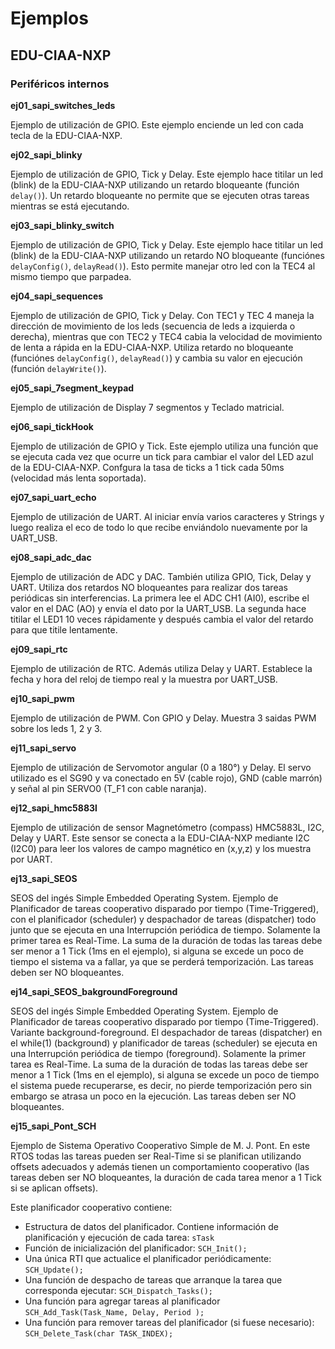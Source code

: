 # Ejemplos

## EDU-CIAA-NXP

### Periféricos internos

**ej01_sapi_switches_leds**

Ejemplo de utilización de GPIO. Este ejemplo enciende un led con cada tecla
de la EDU-CIAA-NXP.

**ej02_sapi_blinky**

Ejemplo de utilización de GPIO, Tick y Delay. Este ejemplo hace titilar un
led (blink) de la EDU-CIAA-NXP utilizando un retardo bloqueante (función ``delay()``). Un retardo bloqueante no permite que se ejecuten otras tareas
mientras se está ejecutando.

**ej03_sapi_blinky_switch**

Ejemplo de utilización de GPIO, Tick y Delay. Este ejemplo hace titilar un
led (blink) de la EDU-CIAA-NXP utilizando un retardo NO bloqueante (funciónes
``delayConfig()``, ``delayRead()``). Esto permite
manejar otro led con la TEC4 al mismo tiempo que parpadea.

**ej04_sapi_sequences**

Ejemplo de utilización de GPIO, Tick y Delay. Con TEC1 y TEC 4 maneja la
dirección de movimiento de los leds (secuencia de leds a izquierda o derecha),
mientras que con TEC2 y TEC4 cabia la velocidad de movimiento de lenta a rápida
en la EDU-CIAA-NXP. Utiliza retardo no bloqueante (funciónes ``delayConfig()``,
``delayRead()``) y cambia su valor en ejecución (función ``delayWrite()``).

**ej05_sapi_7segment_keypad**

Ejemplo de utilización de Display 7 segmentos y Teclado matricial.

**ej06_sapi_tickHook**

Ejemplo de utilización de GPIO y Tick. Este ejemplo utiliza una función
que se ejecuta cada vez que ocurre un tick para cambiar el valor del LED azul
de la EDU-CIAA-NXP. Confgura la tasa de ticks a 1 tick cada 50ms (velocidad más
lenta soportada).

**ej07_sapi_uart_echo**

Ejemplo de utilización de UART. Al iniciar envía varios caracteres y Strings y
luego realiza el eco de todo lo que recibe enviándolo nuevamente por la
UART_USB.

**ej08_sapi_adc_dac**

Ejemplo de utilización de ADC y DAC. También utiliza GPIO, Tick, Delay y
UART. Utiliza dos retardos NO bloqueantes para realizar dos tareas periódicas
sin interferencias. La primera lee el ADC CH1 (AI0), escribe el valor en el DAC
(AO) y envía el dato por la UART_USB. La segunda hace titilar el LED1 10 veces
rápidamente y después cambia el valor del retardo para que titile lentamente.

**ej09_sapi_rtc**

Ejemplo de utilización de RTC. Además utiliza Delay y UART. Establece la fecha
y hora del reloj de tiempo real y la muestra por UART_USB.

**ej10_sapi_pwm**

Ejemplo de utilización de PWM. Con GPIO y Delay. Muestra 3 saidas PWM sobre
los leds 1, 2 y 3.

**ej11_sapi_servo**

Ejemplo de utilización de Servomotor angular (0 a 180°) y Delay. El servo
utilizado es el SG90 y va conectado en 5V (cable rojo), GND (cable marrón) y
señal al pin SERVO0 (T_F1 con cable naranja).

**ej12_sapi_hmc5883l**

Ejemplo de utilización de sensor Magnetómetro (compass) HMC5883L, I2C, Delay y
UART. Este sensor se conecta a la EDU-CIAA-NXP mediante I2C (I2C0) para leer los
valores de campo magnético en (x,y,z) y los muestra por UART.

**ej13_sapi_SEOS**

SEOS del ingés Simple Embedded Operating System. 
Ejemplo de Planificador de tareas cooperativo disparado por tiempo 
(Time-Triggered), con el planificador (scheduler) y despachador de tareas 
(dispatcher) todo junto que se ejecuta en una Interrupción periódica de tiempo.
Solamente la primer tarea es Real-Time. La suma de la duración de todas las 
tareas debe ser menor a 1 Tick (1ms en el ejemplo), si alguna se excede un 
poco de tiempo el sistema va a fallar, ya que se perderá temporización.
Las tareas deben ser NO bloqueantes.

**ej14_sapi_SEOS_bakgroundForeground**

SEOS del ingés Simple Embedded Operating System. 
Ejemplo de Planificador de tareas cooperativo disparado por tiempo 
(Time-Triggered). Variante background-foreground. El despachador de tareas 
(dispatcher) en el while(1) (background) y planificador de tareas 
(scheduler) se ejecuta en una Interrupción periódica de tiempo (foreground).
Solamente la primer tarea es Real-Time. La suma de la duración de todas las 
tareas debe ser menor a 1 Tick (1ms en el ejemplo), si alguna se excede un 
poco de tiempo el sistema puede recuperarse, es decir, no pierde 
temporización pero sin embargo se atrasa un poco en la ejecución.
Las tareas deben ser NO bloqueantes.

**ej15_sapi_Pont_SCH**

Ejemplo de Sistema Operativo Cooperativo Simple de M. J. Pont. En este RTOS 
todas las tareas pueden ser Real-Time si se planifican utilizando offsets 
adecuados y además tienen un comportamiento cooperativo (las tareas deben 
ser NO bloqueantes, la duración de cada tarea menor a 1 Tick si se aplican 
offsets).

Este planificador cooperativo contiene:

 - Estructura de datos del planificador. Contiene información de planificación y ejecución de cada tarea: ``sTask``
 - Función de inicialización del planificador: ``SCH_Init();``
 - Una única RTI que actualice el planificador periódicamente: ``SCH_Update();``
 - Una función de despacho de tareas que arranque la tarea que corresponda ejecutar: ``SCH_Dispatch_Tasks();``
 - Una función para agregar tareas al planificador ``SCH_Add_Task(Task_Name, Delay, Period );``
 - Una función para remover tareas del planificador (si fuese necesario): ``SCH_Delete_Task(char TASK_INDEX);``
